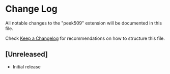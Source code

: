 # Change Log

All notable changes to the "peek509" extension will be documented in this file.

Check [Keep a Changelog](http://keepachangelog.com/) for recommendations on how to structure this file.

## [Unreleased]

- Initial release